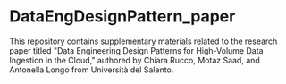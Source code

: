 # DataEngDesignPattern_paper
This repository contains supplementary materials related to the research paper titled "Data Engineering Design Patterns for High-Volume Data Ingestion in the Cloud," authored by Chiara Rucco, Motaz Saad, and Antonella Longo from Università del Salento. 
